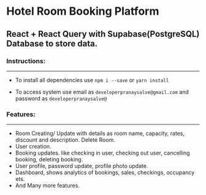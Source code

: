 # Hotel Room Booking Platform

## React + React Query with Supabase(PostgreSQL) Database to store data.

### Instructions:
------------------------
- To install all dependencies use ```npm i --save``` or ```yarn install```

- To access system use email as ```developerpranaysalve@gmail.com``` and password as ```developerpranaysalve@```

### Features:
------------------------
- Room Creating/ Update with details as room name, capacity, rates, discount and description. Delete Room.
- User creation.
- Booking updates. like checking in user, checking out user, cancelling booking, deleting booking. 
- User profile, password update, profile photo update.
- Dashboard, shows analytics of bookings, sales, checkings, occupancy ets.
- And Many more features.
